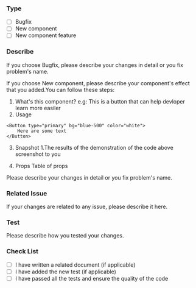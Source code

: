 ### Type

- [ ] Bugfix
- [ ] New component
- [ ] New component feature

### Describe

If you choose Bugfix, please describe your changes in detail or you fix problem's name.

If you choose New component, please describe your component's effect that you added.You can follow these steps:

1. What's this component?
   e.g: This is a button that can help devloper learn more easiler
2. Usage

```tsx
<Button type="primary" bg="blue-500" color="white">
	Here are some text
</Button>
```

3. Snapshot
   1.The results of the demonstration of the code above screenshot to you

4. Props
   Table of props

Please describe your changes in detail or you fix problem's name.

### Related Issue

If your changes are related to any issue, please describe it here.

### Test

Please describe how you tested your changes.

### Check List

- [ ] I have written a related document (if applicable)
- [ ] I have added the new test (if applicable)
- [ ] I have passed all the tests and ensure the quality of the code
